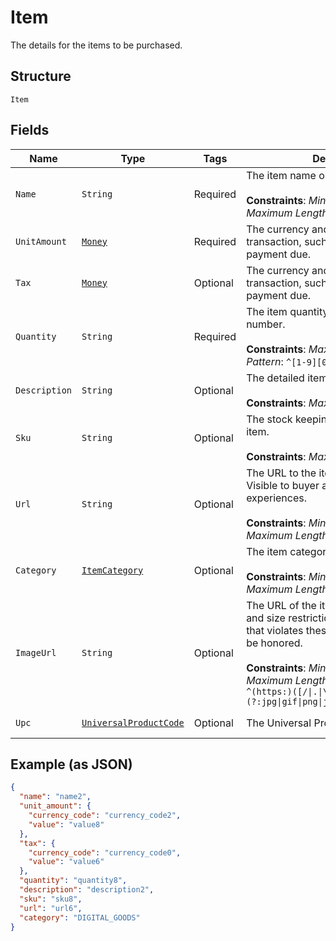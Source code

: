 
# Item

The details for the items to be purchased.

## Structure

`Item`

## Fields

| Name | Type | Tags | Description | Getter | Setter |
|  --- | --- | --- | --- | --- | --- |
| `Name` | `String` | Required | The item name or title.<br><br>**Constraints**: *Minimum Length*: `1`, *Maximum Length*: `127` | String getName() | setName(String name) |
| `UnitAmount` | [`Money`](../../doc/models/money.md) | Required | The currency and amount for a financial transaction, such as a balance or payment due. | Money getUnitAmount() | setUnitAmount(Money unitAmount) |
| `Tax` | [`Money`](../../doc/models/money.md) | Optional | The currency and amount for a financial transaction, such as a balance or payment due. | Money getTax() | setTax(Money tax) |
| `Quantity` | `String` | Required | The item quantity. Must be a whole number.<br><br>**Constraints**: *Maximum Length*: `10`, *Pattern*: `^[1-9][0-9]{0,9}$` | String getQuantity() | setQuantity(String quantity) |
| `Description` | `String` | Optional | The detailed item description.<br><br>**Constraints**: *Maximum Length*: `127` | String getDescription() | setDescription(String description) |
| `Sku` | `String` | Optional | The stock keeping unit (SKU) for the item.<br><br>**Constraints**: *Maximum Length*: `127` | String getSku() | setSku(String sku) |
| `Url` | `String` | Optional | The URL to the item being purchased. Visible to buyer and used in buyer experiences.<br><br>**Constraints**: *Minimum Length*: `1`, *Maximum Length*: `2048` | String getUrl() | setUrl(String url) |
| `Category` | [`ItemCategory`](../../doc/models/item-category.md) | Optional | The item category type.<br><br>**Constraints**: *Minimum Length*: `1`, *Maximum Length*: `20` | ItemCategory getCategory() | setCategory(ItemCategory category) |
| `ImageUrl` | `String` | Optional | The URL of the item's image. File type and size restrictions apply. An image that violates these restrictions will not be honored.<br><br>**Constraints**: *Minimum Length*: `1`, *Maximum Length*: `2048`, *Pattern*: `^(https:)([/\|.\|\w\|\s\|-])*\.(?:jpg\|gif\|png\|jpeg\|JPG\|GIF\|PNG\|JPEG)` | String getImageUrl() | setImageUrl(String imageUrl) |
| `Upc` | [`UniversalProductCode`](../../doc/models/universal-product-code.md) | Optional | The Universal Product Code of the item. | UniversalProductCode getUpc() | setUpc(UniversalProductCode upc) |

## Example (as JSON)

```json
{
  "name": "name2",
  "unit_amount": {
    "currency_code": "currency_code2",
    "value": "value8"
  },
  "tax": {
    "currency_code": "currency_code0",
    "value": "value6"
  },
  "quantity": "quantity8",
  "description": "description2",
  "sku": "sku8",
  "url": "url6",
  "category": "DIGITAL_GOODS"
}
```

